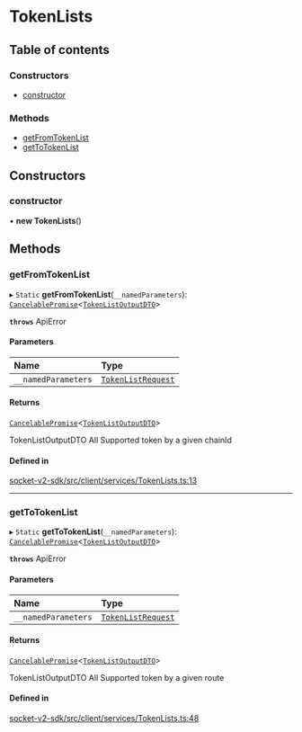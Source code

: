 # TokenLists

## Table of contents

### Constructors

- [constructor](TokenLists.md#constructor)

### Methods

- [getFromTokenList](TokenLists.md#getfromtokenlist)
- [getToTokenList](TokenLists.md#gettotokenlist)

## Constructors

### constructor

• **new TokenLists**()

## Methods

### getFromTokenList

▸ `Static` **getFromTokenList**(`__namedParameters`): [`CancelablePromise`](../client/CancelablePromise.md)<[`TokenListOutputDTO`](../types.md#tokenlistoutputdto)\>

**`throws`** ApiError

#### Parameters

| Name                | Type                                                    |
| :------------------ | :------------------------------------------------------ |
| `__namedParameters` | [`TokenListRequest`](../interfaces/TokenListRequest.md) |

#### Returns

[`CancelablePromise`](../client/CancelablePromise.md)<[`TokenListOutputDTO`](../types.md#tokenlistoutputdto)\>

TokenListOutputDTO All Supported token by a given chainId

#### Defined in

[socket-v2-sdk/src/client/services/TokenLists.ts:13](https://github.com/SocketDotTech/socket-v2-sdk/blob/91d9fe3/src/client/services/TokenLists.ts#L13)

---

### getToTokenList

▸ `Static` **getToTokenList**(`__namedParameters`): [`CancelablePromise`](../client/CancelablePromise.md)<[`TokenListOutputDTO`](../types.md#tokenlistoutputdto)\>

**`throws`** ApiError

#### Parameters

| Name                | Type                                                    |
| :------------------ | :------------------------------------------------------ |
| `__namedParameters` | [`TokenListRequest`](../interfaces/TokenListRequest.md) |

#### Returns

[`CancelablePromise`](../client/CancelablePromise.md)<[`TokenListOutputDTO`](../types.md#tokenlistoutputdto)\>

TokenListOutputDTO All Supported token by a given route

#### Defined in

[socket-v2-sdk/src/client/services/TokenLists.ts:48](https://github.com/SocketDotTech/socket-v2-sdk/blob/91d9fe3/src/client/services/TokenLists.ts#L48)
